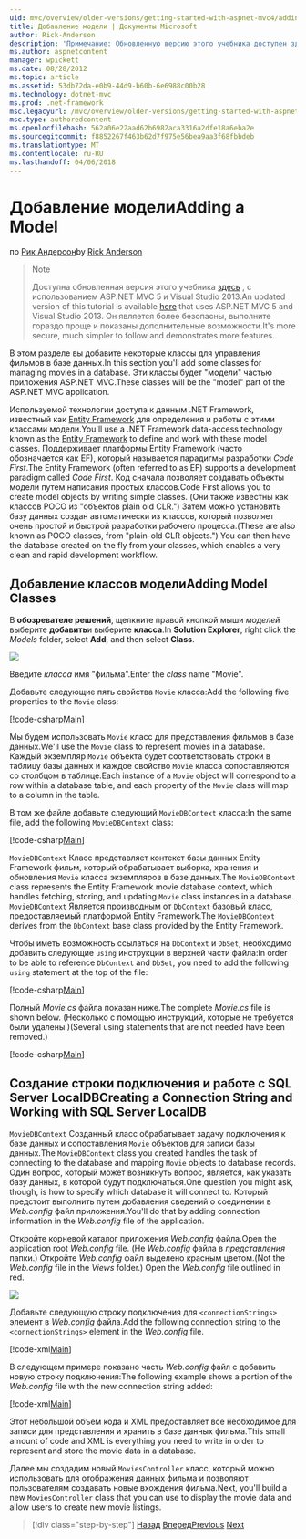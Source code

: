 ```yaml
---
uid: mvc/overview/older-versions/getting-started-with-aspnet-mvc4/adding-a-model
title: Добавление модели | Документы Microsoft
author: Rick-Anderson
description: 'Примечание: Обновленную версию этого учебника доступен здесь, использующий ASP.NET MVC 5 и Visual Studio 2013. Это более безопасный, гораздо проще выполните и демонстрационных...'
ms.author: aspnetcontent
manager: wpickett
ms.date: 08/28/2012
ms.topic: article
ms.assetid: 53db72da-e0b9-44d9-b60b-6e6988c00b28
ms.technology: dotnet-mvc
ms.prod: .net-framework
msc.legacyurl: /mvc/overview/older-versions/getting-started-with-aspnet-mvc4/adding-a-model
msc.type: authoredcontent
ms.openlocfilehash: 562a06e22aad62b6982aca3316a2dfe18a6eba2e
ms.sourcegitcommit: f8852267f463b62d7f975e56bea9aa3f68fbbdeb
ms.translationtype: MT
ms.contentlocale: ru-RU
ms.lasthandoff: 04/06/2018
---
```

<a name="adding-a-model"></a><span data-ttu-id="cfb5d-104">Добавление модели</span><span class="sxs-lookup"><span data-stu-id="cfb5d-104">Adding a Model</span></span>
====================
<span data-ttu-id="cfb5d-105">по [Рик Андерсон](https://github.com/Rick-Anderson)</span><span class="sxs-lookup"><span data-stu-id="cfb5d-105">by [Rick Anderson](https://github.com/Rick-Anderson)</span></span>

> > [!NOTE]
> > <span data-ttu-id="cfb5d-106">Доступна обновленная версия этого учебника [здесь](../../getting-started/introduction/getting-started.md) , с использованием ASP.NET MVC 5 и Visual Studio 2013.</span><span class="sxs-lookup"><span data-stu-id="cfb5d-106">An updated version of this tutorial is available [here](../../getting-started/introduction/getting-started.md) that uses ASP.NET MVC 5 and Visual Studio 2013.</span></span> <span data-ttu-id="cfb5d-107">Он является более безопасны, выполните гораздо проще и показаны дополнительные возможности.</span><span class="sxs-lookup"><span data-stu-id="cfb5d-107">It's more secure, much simpler to follow and demonstrates more features.</span></span>


<span data-ttu-id="cfb5d-108">В этом разделе вы добавите некоторые классы для управления фильмов в базе данных.</span><span class="sxs-lookup"><span data-stu-id="cfb5d-108">In this section you'll add some classes for managing movies in a database.</span></span> <span data-ttu-id="cfb5d-109">Эти классы будет &quot;модели&quot; частью приложения ASP.NET MVC.</span><span class="sxs-lookup"><span data-stu-id="cfb5d-109">These classes will be the &quot;model&quot; part of the ASP.NET MVC application.</span></span>

<span data-ttu-id="cfb5d-110">Используемой технологии доступа к данным .NET Framework, известный как [Entity Framework](https://msdn.microsoft.com/library/bb399572(VS.110).aspx) для определения и работы с этими классами модели.</span><span class="sxs-lookup"><span data-stu-id="cfb5d-110">You'll use a .NET Framework data-access technology known as the [Entity Framework](https://msdn.microsoft.com/library/bb399572(VS.110).aspx) to define and work with these model classes.</span></span> <span data-ttu-id="cfb5d-111">Поддерживает платформы Entity Framework (часто обозначается как EF), который называется парадигмы разработки *Code First*.</span><span class="sxs-lookup"><span data-stu-id="cfb5d-111">The Entity Framework (often referred to as EF) supports a development paradigm called *Code First*.</span></span> <span data-ttu-id="cfb5d-112">Код сначала позволяет создавать объекты модели путем написания простых классов.</span><span class="sxs-lookup"><span data-stu-id="cfb5d-112">Code First allows you to create model objects by writing simple classes.</span></span> <span data-ttu-id="cfb5d-113">(Они также известны как классов POCO из &quot;объектов plain old CLR.&quot;) Затем можно установить базу данных создан автоматически из классов, который позволяет очень простой и быстрой разработки рабочего процесса.</span><span class="sxs-lookup"><span data-stu-id="cfb5d-113">(These are also known as POCO classes, from &quot;plain-old CLR objects.&quot;) You can then have the database created on the fly from your classes, which enables a very clean and rapid development workflow.</span></span>

## <a name="adding-model-classes"></a><span data-ttu-id="cfb5d-114">Добавление классов модели</span><span class="sxs-lookup"><span data-stu-id="cfb5d-114">Adding Model Classes</span></span>

<span data-ttu-id="cfb5d-115">В **обозревателе решений**, щелкните правой кнопкой мыши *моделей* выберите **добавить**и выберите **класса**.</span><span class="sxs-lookup"><span data-stu-id="cfb5d-115">In **Solution Explorer**, right click the *Models* folder, select **Add**, and then select **Class**.</span></span>

![](adding-a-model/_static/image1.png)

<span data-ttu-id="cfb5d-116">Введите *класса* имя &quot;фильма&quot;.</span><span class="sxs-lookup"><span data-stu-id="cfb5d-116">Enter the *class* name &quot;Movie&quot;.</span></span>

<span data-ttu-id="cfb5d-117">Добавьте следующие пять свойства `Movie` класса:</span><span class="sxs-lookup"><span data-stu-id="cfb5d-117">Add the following five properties to the `Movie` class:</span></span>

[!code-csharp[Main](adding-a-model/samples/sample1.cs)]

<span data-ttu-id="cfb5d-118">Мы будем использовать `Movie` класс для представления фильмов в базе данных.</span><span class="sxs-lookup"><span data-stu-id="cfb5d-118">We'll use the `Movie` class to represent movies in a database.</span></span> <span data-ttu-id="cfb5d-119">Каждый экземпляр `Movie` объекта будет соответствовать строки в таблицу базы данных и каждое свойство `Movie` класса сопоставляются со столбцом в таблице.</span><span class="sxs-lookup"><span data-stu-id="cfb5d-119">Each instance of a `Movie` object will correspond to a row within a database table, and each property of the `Movie` class will map to a column in the table.</span></span>

<span data-ttu-id="cfb5d-120">В том же файле добавьте следующий `MovieDBContext` класса:</span><span class="sxs-lookup"><span data-stu-id="cfb5d-120">In the same file, add the following `MovieDBContext` class:</span></span>

[!code-csharp[Main](adding-a-model/samples/sample2.cs)]

<span data-ttu-id="cfb5d-121">`MovieDBContext` Класс представляет контекст базы данных Entity Framework фильм, который обрабатывает выборка, хранения и обновления `Movie` класса экземпляров в базе данных.</span><span class="sxs-lookup"><span data-stu-id="cfb5d-121">The `MovieDBContext` class represents the Entity Framework movie database context, which handles fetching, storing, and updating `Movie` class instances in a database.</span></span> <span data-ttu-id="cfb5d-122">`MovieDBContext` Является производным от `DbContext` базовый класс, предоставляемый платформой Entity Framework.</span><span class="sxs-lookup"><span data-stu-id="cfb5d-122">The `MovieDBContext` derives from the `DbContext` base class provided by the Entity Framework.</span></span>

<span data-ttu-id="cfb5d-123">Чтобы иметь возможность ссылаться на `DbContext` и `DbSet`, необходимо добавить следующие `using` инструкции в верхней части файла:</span><span class="sxs-lookup"><span data-stu-id="cfb5d-123">In order to be able to reference `DbContext` and `DbSet`, you need to add the following `using` statement at the top of the file:</span></span>

[!code-csharp[Main](adding-a-model/samples/sample3.cs)]

<span data-ttu-id="cfb5d-124">Полный *Movie.cs* файла показан ниже.</span><span class="sxs-lookup"><span data-stu-id="cfb5d-124">The complete *Movie.cs* file is shown below.</span></span> <span data-ttu-id="cfb5d-125">(Несколько с помощью инструкций, которые не требуется были удалены.)</span><span class="sxs-lookup"><span data-stu-id="cfb5d-125">(Several using statements that are not needed have been removed.)</span></span>

[!code-csharp[Main](adding-a-model/samples/sample4.cs)]

## <a name="creating-a-connection-string-and-working-with-sql-server-localdb"></a><span data-ttu-id="cfb5d-126">Создание строки подключения и работе с SQL Server LocalDB</span><span class="sxs-lookup"><span data-stu-id="cfb5d-126">Creating a Connection String and Working with SQL Server LocalDB</span></span>

<span data-ttu-id="cfb5d-127">`MovieDBContext` Созданный класс обрабатывает задачу подключения к базе данных и сопоставления `Movie` объектов для записи базы данных.</span><span class="sxs-lookup"><span data-stu-id="cfb5d-127">The `MovieDBContext` class you created handles the task of connecting to the database and mapping `Movie` objects to database records.</span></span> <span data-ttu-id="cfb5d-128">Один вопрос, который может возникнуть вопрос, является, как указать базу данных, в которой будут подключаться.</span><span class="sxs-lookup"><span data-stu-id="cfb5d-128">One question you might ask, though, is how to specify which database it will connect to.</span></span> <span data-ttu-id="cfb5d-129">Который предстоит выполнить путем добавления сведений о соединении в *Web.config* файл приложения.</span><span class="sxs-lookup"><span data-stu-id="cfb5d-129">You'll do that by adding connection information in the *Web.config* file of the application.</span></span>

<span data-ttu-id="cfb5d-130">Откройте корневой каталог приложения *Web.config* файла.</span><span class="sxs-lookup"><span data-stu-id="cfb5d-130">Open the application root *Web.config* file.</span></span> <span data-ttu-id="cfb5d-131">(Не *Web.config* файла в *представления* папки.) Откройте *Web.config* файл выделено красным цветом.</span><span class="sxs-lookup"><span data-stu-id="cfb5d-131">(Not the *Web.config* file in the *Views* folder.) Open the *Web.config* file outlined in red.</span></span>

![](adding-a-model/_static/image2.png)

<span data-ttu-id="cfb5d-132">Добавьте следующую строку подключения для `<connectionStrings>` элемент в *Web.config* файла.</span><span class="sxs-lookup"><span data-stu-id="cfb5d-132">Add the following connection string to the `<connectionStrings>` element in the *Web.config* file.</span></span>

[!code-xml[Main](adding-a-model/samples/sample5.xml)]

<span data-ttu-id="cfb5d-133">В следующем примере показано часть *Web.config* файл с добавить новую строку подключения:</span><span class="sxs-lookup"><span data-stu-id="cfb5d-133">The following example shows a portion of the *Web.config* file with the new connection string added:</span></span>

[!code-xml[Main](adding-a-model/samples/sample6.xml?highlight=6-9)]

<span data-ttu-id="cfb5d-134">Этот небольшой объем кода и XML предоставляет все необходимое для записи для представления и хранить в базе данных фильма.</span><span class="sxs-lookup"><span data-stu-id="cfb5d-134">This small amount of code and XML is everything you need to write in order to represent and store the movie data in a database.</span></span>

<span data-ttu-id="cfb5d-135">Далее мы создадим новый `MoviesController` класс, который можно использовать для отображения данных фильма и позволяют пользователям создавать новые вхождения фильма.</span><span class="sxs-lookup"><span data-stu-id="cfb5d-135">Next, you'll build a new `MoviesController` class that you can use to display the movie data and allow users to create new movie listings.</span></span>

> [!div class="step-by-step"]
> <span data-ttu-id="cfb5d-136">[Назад](adding-a-view.md)
> [Вперед](accessing-your-models-data-from-a-controller.md)</span><span class="sxs-lookup"><span data-stu-id="cfb5d-136">[Previous](adding-a-view.md)
[Next](accessing-your-models-data-from-a-controller.md)</span></span>
